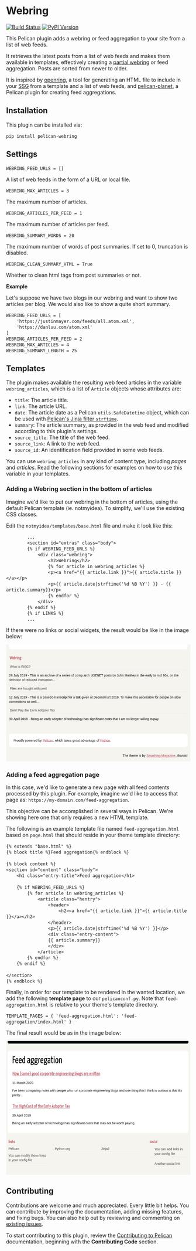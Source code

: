 # Webring

[![Build Status](https://github.com/pelican-plugins/webring/workflows/build/badge.svg)](https://github.com/pelican-plugins/webring/actions) [![PyPI Version](https://img.shields.io/pypi/v/pelican-webring)](https://pypi.org/project/pelican-webring/)

This Pelican plugin adds a webring or feed aggregation to your site from a list
of web feeds.

It retrieves the latest posts from a list of web feeds and makes them available
in templates, effectively creating a [partial webring][1] or feed aggregation.
Posts are sorted from newer to older.

It is inspired by [openring](https://git.sr.ht/~sircmpwn/openring), a tool for
generating an HTML file to include in your [SSG][2] from a template and a list
of web feeds, and
[pelican-planet](https://framagit.org/bochecha/pelican-planet), a Pelican
plugin for creating feed aggregations.

Installation
------------

This plugin can be installed via:

    pip install pelican-webring

Settings
--------

```
WEBRING_FEED_URLS = []
```
A list of web feeds in the form of a URL or local file.

```
WEBRING_MAX_ARTICLES = 3
```
The maximum number of articles.

```
WEBRING_ARTICLES_PER_FEED = 1
```
The maximum number of articles per feed.

```
WEBRING_SUMMARY_WORDS = 20
```
The maximum number of words of post summaries. If set to 0, truncation is
disabled.

```
WEBRING_CLEAN_SUMMARY_HTML = True
```
Whether to clean html tags from post summaries or not.

**Example**

Let's suppose we have two blogs in our webring and want to show two articles
per blog. We would also like to show a quite short summary.

```
WEBRING_FEED_URLS = [
    'https://justinmayer.com/feeds/all.atom.xml',
    'https://danluu.com/atom.xml'
]
WEBRING_ARTICLES_PER_FEED = 2
WEBRING_MAX_ARTICLES = 4
WEBRING_SUMMARY_LENGTH = 25
```

Templates
---------

The plugin makes available the resulting web feed articles in the variable
`webring_articles`, which is a list of `Article` objects whose attributes are:

- `title`: The article title.
- `link`: The article URL.
- `date`: The article date as a Pelican `utils.SafeDatetime` object, which can
be used with [Pelican's Jinja filter `strftime`](https://docs.getpelican.com/en/stable/themes.html#date-formatting).
- `summary`: The article summary, as provided in the web feed and modified
according to this plugin's settings.
- `source_title`: The title of the web feed.
- `source_link`: A link to the web feed.
- `source_id`: An identification field provided in some web feeds.

You can use `webring_articles` in any kind of content type, including _pages_
and _articles_. Read the following sections for examples on how to use this
variable in your templates.

### Adding a Webring section in the bottom of articles

Imagine we'd like to put our webring in the bottom of articles, using the
default Pelican template (ie. notmyidea). To simplify, we'll use the existing
CSS classes.

Edit the `notmyidea/templates/base.html` file and make it look like this:

```
        ...
        <section id="extras" class="body">
        {% if WEBRING_FEED_URLS %}
            <div class="webring">
                <h2>Webring</h2>
                {% for article in webring_articles %}
                <p><a href="{{ article.link }}">{{ article.title }}</a></p>
                <p>{{ article.date|strftime('%d %B %Y') }} - {{ article.summary}}</p>
                {% endfor %}
            </div>
        {% endif %}
        {% if LINKS %}
        ...
```

If there were no links or social widgets, the result would be like in the
image below:

![Footer Webring](https://github.com/pelican-plugins/webring/raw/master/webring-footer.jpg)

### Adding a feed aggregation page

In this case, we'd like to generate a new page with all feed contents processed
by this plugin. For example, imagine we'd like to access that page as:
`https://my-domain.com/feed-aggregation`.

This objective can be accomplished in several ways in Pelican. We're showing
here one that only requires a new HTML template.

The following is an example template file named `feed-aggregation.html` based on
`page.html` that should reside in your theme template directory:

```
{% extends "base.html" %}
{% block title %}Feed aggregation{% endblock %}

{% block content %}
<section id="content" class="body">
    <h1 class="entry-title">Feed aggregation</h1>

    {% if WEBRING_FEED_URLS %}
        {% for article in webring_articles %}
            <article class="hentry">
                <header>
                    <h2><a href="{{ article.link }}">{{ article.title }}</a></h2>
                </header>
                <p>{{ article.date|strftime('%d %B %Y') }}</p>
                <div class="entry-content">
                {{ article.summary}}
                </div>
            </article>
        {% endfor %}
    {% endif %}

</section>
{% endblock %}
```

Finally, in order for our template to be rendered in the wanted location, we add the following **template page** to our `pelicanconf.py`. Note that `feed-aggregation.html` is relative to your theme's template directory.

```
TEMPLATE_PAGES = { 'feed-aggregation.html': 'feed-aggregation/index.html' }
```

The final result would be as in the image below:

![Page Webring](https://github.com/pelican-plugins/webring/raw/master/webring-page.jpg)

Contributing
------------

Contributions are welcome and much appreciated. Every little bit helps. You can contribute by improving the documentation, adding missing features, and fixing bugs. You can also help out by reviewing and commenting on [existing issues][].

To start contributing to this plugin, review the [Contributing to Pelican][] documentation, beginning with the **Contributing Code** section.

[existing issues]: https://github.com/pelican-plugins/webring/issues
[Contributing to Pelican]: https://docs.getpelican.com/en/latest/contribute.html
[1]: https://en.wikipedia.org/wiki/Webring "In a proper webring, websites would be linked in a circular structure."
[2]: https://en.wikipedia.org/wiki/Category:Static_website_generators "Static Site Generator"
